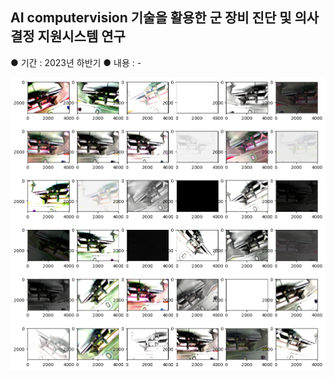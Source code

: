 ## AI computervision 기술을 활용한 군 장비 진단 및 의사결정 지원시스템 연구

● 기간 : 2023년 하반기
● 내용 : -

<img src="image.png">

